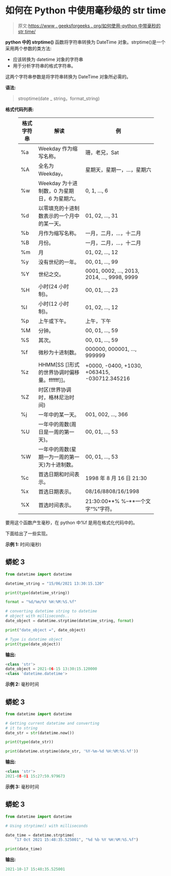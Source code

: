 # 如何在 Python 中使用毫秒级的 str time

> 原文:[https://www . geeksforgeeks . org/如何使用-python 中带毫秒的 str time/](https://www.geeksforgeeks.org/how-to-use-strptime-with-milliseconds-in-python/)

**python 中的 strptime()** 函数将字符串转换为 DateTime 对象。strptime()是一个采用两个参数的类方法:

*   应该转换为 datetime 对象的字符串
*   用于分析字符串的格式字符串。

这两个字符串参数是将字符串转换为 DateTime 对象所必需的。

**语法:**

> stroptime(date _ string，format_string)

**格式代码列表:**

<figure class="table">

| **格式字符串** | **解读** | **例** |
| --- | --- | --- |
| %a | Weekday 作为缩写名称。 | 珊，老兄，Sat |
| %A | 全名为 Weekday。 | 星期天，星期一，…，星期六 |
| %w | Weekday 为十进制数，0 为星期日，6 为星期六。 | 0, 1, …, 6 |
| %d | 以零填充的十进制数表示的一个月中的某一天。 | 01, 02, …, 31 |
| %b | 月作为缩写名称。 | 一月，二月，…，十二月 |
| %B | 月份。 | 一月，二月，…，十二月 |
| %m | 月 | 01, 02, …, 12 |
| %y | 没有世纪的一年。 | 00, 01, …, 99 |
| %Y | 世纪之交。 | 0001, 0002, …, 2013, 2014, …, 9998, 9999 |
| %H | 小时(24 小时制)。 | 00, 01, …, 23 |
| %I | 小时(12 小时制)。 | 01, 02, …, 12 |
| %p | 上午或下午。 | 上午，下午 |
| %M | 分钟。 | 00, 01, …, 59 |
| %S | 其次。 | 00, 01, …, 59 |
| %f | 微秒为十进制数。 | 000000, 000001, …, 999999 |
| %z | HHMM[SS []形式的世界协调时偏移量。ffffff]]。 | +0000, -0400, +1030, +063415, -030712.345216 |
| %Z | 时区(世界协调时，格林尼治时间) |   |
| %j | 一年中的某一天。 | 001, 002, …, 366 |
| %U | 一年中的周数(周日是一周的第一天)。 | 00, 01, …, 53 |
| %W | 一年中的周数(星期一为一周的第一天)为十进制数。 | 00, 01, …, 53 |
| %c | 首选日期和时间表示。 | 1998 年 8 月 16 日 21:30 |
| %x | 首选日期表示。 | 08/16/8808/16/1998 |
| %X | 首选时间表示。 | 21:30:00**% %–**一个文字“%”字符。 |

</figure>

要用这个函数产生毫秒，在 python 中%f 是用在格式化代码中的。

下面给出了一些实现。

**示例 1:** 时间(毫秒)

## 蟒蛇 3

```py
from datetime import datetime

datetime_string = "15/06/2021 13:30:15.120"

print(type(datetime_string))

format = "%d/%m/%Y %H:%M:%S.%f"

# converting datetime string to datetime 
# object with milliseconds..
date_object = datetime.strptime(datetime_string, format)

print("date_object =", date_object)

# Type is datetime object
print(type(date_object))
```

**输出:**

```py
<class 'str'>
date_object = 2021-06-15 13:30:15.120000
<class 'datetime.datetime'>
```

**示例 2:** 毫秒时间

## 蟒蛇 3

```py
from datetime import datetime

# Getting current datetime and converting
# it to string
date_str = str(datetime.now())

print(type(date_str))

print(datetime.strptime(date_str, '%Y-%m-%d %H:%M:%S.%f'))
```

**输出:**

```py
<class 'str'>
2021-08-01 15:27:59.979673
```

**示例 3:** 毫秒时间

## 蟒蛇 3

```py
from datetime import datetime

# Using strptime() with milliseconds

date_time = datetime.strptime(
    "17 Oct 2021 15:48:35.525001", "%d %b %Y %H:%M:%S.%f")

print(date_time)
```

**输出:**

```py
2021-10-17 15:48:35.525001
```